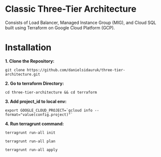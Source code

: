 # Classic Three-Tier Architecture
Consists of Load Balancer, Managed Instance Group (MIG), and Cloud SQL built using Terraform on Google Cloud Platform (GCP).

Installation
============
**1. Clone the Repository:**
```
git clone https://github.com/danielsidauruk/three-tier-architecture.git
```
**2. Go to terraform Directory:**
```
cd three-tier-architecture && cd terraform
```
**3. Add project_id to local env:**
```
export GOOGLE_CLOUD_PROJECT=`gcloud info --format="value(config.project)"`
```
**4. Run terragrunt command:**
```
terragrunt run-all init
```
```
terragrunt run-all plan
```
```
terragrunt run-all apply
```
